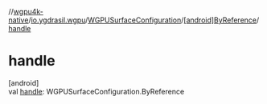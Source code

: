 //[wgpu4k-native](../../../../index.md)/[io.ygdrasil.wgpu](../../index.md)/[WGPUSurfaceConfiguration](../index.md)/[[android]ByReference](index.md)/[handle](handle.md)

# handle

[android]\
val [handle](handle.md): WGPUSurfaceConfiguration.ByReference